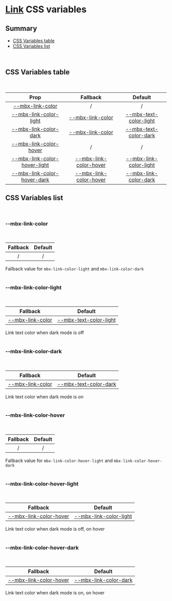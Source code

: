 # [Link](index.md) CSS variables

## Summary

- [CSS Variables table](#css-variables-table)
- [CSS Variables list](#css-variables-list)

<br>

## CSS Variables table

<br>

| <div style='text-align:center;margin:auto;'>Prop</div>                                                         | <div style='text-align:center;margin:auto;'>Fallback</div>                                          | <div style='text-align:center;margin:auto;'>Default</div>                                                                  |
| -------------------------------------------------------------------------------------------------------------- | --------------------------------------------------------------------------------------------------- | -------------------------------------------------------------------------------------------------------------------------- |
| <div style='text-align:center;margin:auto;'>[--mbx-link-color](#-mbx-link-color)</div>                         | <div style='text-align:center;margin:auto;'>/</div>                                                 | <div style='text-align:center;margin:auto;'>/</div>                                                                        |
| <div style='text-align:center;margin:auto;'>[--mbx-link-color-light](#-mbx-link-color-light)</div>             | <div style='text-align:center;margin:auto;'>[--mbx-link-color](#--mbx-link-color)</div>             | <div style='text-align:center;margin:auto;'>[--mbx-text-color-light](../../global/css-vars.md#-mbx-text-color-light)</div> |
| <div style='text-align:center;margin:auto;'>[--mbx-link-color-dark](#-mbx-link-color-dark)</div>               | <div style='text-align:center;margin:auto;'>[--mbx-link-color](#--mbx-link-color)</div>             | <div style='text-align:center;margin:auto;'>[--mbx-text-color-dark](../../global/css-vars.md#-mbx-text-color-dark)</div>   |
| <div style='text-align:center;margin:auto;'>[--mbx-link-color-hover](#-mbx-link-color-hover)</div>             | <div style='text-align:center;margin:auto;'>/</div>                                                 | <div style='text-align:center;margin:auto;'>/</div>                                                                        |
| <div style='text-align:center;margin:auto;'>[--mbx-link-color-hover-light](#-mbx-link-color-hover-light)</div> | <div style='text-align:center;margin:auto;'>[--mbx-link-color-hover](#--mbx-link-color-hover)</div> | <div style='text-align:center;margin:auto;'>[--mbx-link-color-light](#--mbx-link-color-light)</div>                        |
| <div style='text-align:center;margin:auto;'>[--mbx-link-color-hover-dark](#-mbx-link-color-hover-dark)</div>   | <div style='text-align:center;margin:auto;'>[--mbx-link-color-hover](#--mbx-link-color-hover)</div> | <div style='text-align:center;margin:auto;'>[--mbx-link-color-dark](#--mbx-link-color-dark)</div>                          |

## CSS Variables list

<br>

### --mbx-link-color

<br>

| <div style='text-align:center;margin:auto;'>Fallback</div> | <div style='text-align:center;margin:auto;'>Default</div> |
| ---------------------------------------------------------- | --------------------------------------------------------- |
| <div style='text-align:center;margin:auto;'>/</div>        | <div style='text-align:center;margin:auto;'>/</div>       |

Fallback value for `mbx-link-color-light` and `mbx-link-color-dark`<br><br>

### --mbx-link-color-light

<br>

| <div style='text-align:center;margin:auto;'>Fallback</div>                              | <div style='text-align:center;margin:auto;'>Default</div>                                                                  |
| --------------------------------------------------------------------------------------- | -------------------------------------------------------------------------------------------------------------------------- |
| <div style='text-align:center;margin:auto;'>[--mbx-link-color](#--mbx-link-color)</div> | <div style='text-align:center;margin:auto;'>[--mbx-text-color-light](../../global/css-vars.md#-mbx-text-color-light)</div> |

Link text color when dark mode is off<br><br>

### --mbx-link-color-dark

<br>

| <div style='text-align:center;margin:auto;'>Fallback</div>                              | <div style='text-align:center;margin:auto;'>Default</div>                                                                |
| --------------------------------------------------------------------------------------- | ------------------------------------------------------------------------------------------------------------------------ |
| <div style='text-align:center;margin:auto;'>[--mbx-link-color](#--mbx-link-color)</div> | <div style='text-align:center;margin:auto;'>[--mbx-text-color-dark](../../global/css-vars.md#-mbx-text-color-dark)</div> |

Link text color when dark mode is on<br><br>

### --mbx-link-color-hover

<br>

| <div style='text-align:center;margin:auto;'>Fallback</div> | <div style='text-align:center;margin:auto;'>Default</div> |
| ---------------------------------------------------------- | --------------------------------------------------------- |
| <div style='text-align:center;margin:auto;'>/</div>        | <div style='text-align:center;margin:auto;'>/</div>       |

Fallback value for `mbx-link-color-hover-light` and `mbx-link-color-hover-dark`<br><br>

### --mbx-link-color-hover-light

<br>

| <div style='text-align:center;margin:auto;'>Fallback</div>                                          | <div style='text-align:center;margin:auto;'>Default</div>                                           |
| --------------------------------------------------------------------------------------------------- | --------------------------------------------------------------------------------------------------- |
| <div style='text-align:center;margin:auto;'>[--mbx-link-color-hover](#--mbx-link-color-hover)</div> | <div style='text-align:center;margin:auto;'>[--mbx-link-color-light](#--mbx-link-color-light)</div> |

Link text color when dark mode is off, on hover<br><br>

### --mbx-link-color-hover-dark

<br>

| <div style='text-align:center;margin:auto;'>Fallback</div>                                          | <div style='text-align:center;margin:auto;'>Default</div>                                         |
| --------------------------------------------------------------------------------------------------- | ------------------------------------------------------------------------------------------------- |
| <div style='text-align:center;margin:auto;'>[--mbx-link-color-hover](#--mbx-link-color-hover)</div> | <div style='text-align:center;margin:auto;'>[--mbx-link-color-dark](#--mbx-link-color-dark)</div> |

Link text color when dark mode is on, on hover<br><br>
